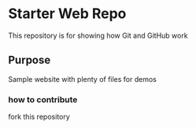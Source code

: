 # Starter Web Repo

This repository is for showing how Git and GitHub work

## Purpose

Sample website with plenty of files for demos

### how to contribute

fork this repository